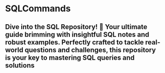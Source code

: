 # SQLCommands
## Dive into the SQL Repository! 🌟 Your ultimate guide brimming with insightful SQL notes and robust examples. Perfectly crafted to tackle real-world questions and challenges, this repository is your key to mastering SQL queries and solutions
